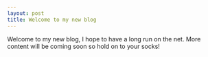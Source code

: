 ```yaml
---
layout: post
title: Welcome to my new blog
---
```


Welcome to my new blog, I hope to have a long run on the net. More content will be coming soon so hold on to your socks!
